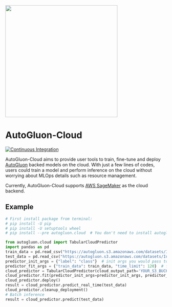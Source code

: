 

<div align="left">
  <img src="https://user-images.githubusercontent.com/16392542/77208906-224aa500-6aba-11ea-96bd-e81806074030.png" width="350">
</div>

# AutoGluon-Cloud

[![Continuous Integration](https://github.com/autogluon/autogluon-cloud/actions/workflows/continuous_integration.yml/badge.svg)](https://github.com/autogluon/autogluon-cloud/actions/workflows/continuous_integration.yml)

AutoGluon-Cloud aims to provide user tools to train, fine-tune and deploy [AutoGluon](https://auto.gluon.ai/stable/index.html) backed models on the cloud. With just a few lines of codes, users could train a model and perform inference on the cloud without worrying about MLOps details such as resource management.

Currently, AutoGluon-Cloud supports [AWS SageMaker](https://aws.amazon.com/sagemaker/) as the cloud backend.

## Example
```python
# First install package from terminal:
# pip install -U pip
# pip install -U setuptools wheel
# pip install --pre autogluon.cloud  # You don't need to install autogluon itself locally

from autogluon.cloud import TabularCloudPredictor
import pandas as pd
train_data = pd.read_csv("https://autogluon.s3.amazonaws.com/datasets/Inc/train.csv")
test_data = pd.read_csv("https://autogluon.s3.amazonaws.com/datasets/Inc/test.csv")
predictor_init_args = {"label": "class"}  # init args you would pass to AG TabularPredictor
predictor_fit_args = {"train_data": train_data, "time_limit": 120}  # fit args you would pass to AG TabularPredictor
cloud_predictor = TabularCloudPredictor(cloud_output_path='YOUR_S3_BUCKET_PATH')
cloud_predictor.fit(predictor_init_args=predictor_init_args, predictor_fit_args=predictor_fit_args)
cloud_predictor.deploy()
result = cloud_predictor.predict_real_time(test_data)
cloud_predictor.cleanup_deployment()
# Batch inference
result = cloud_predictor.predict(test_data)
```
